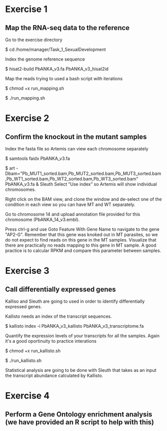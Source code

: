 
# Exercise 1 

## Map the RNA-seq data to the reference


 Go to the exercise directory

$ cd /home/manager/Task_1_SexualDevelopment


Index the genome reference sequence

$ hisat2-build PbANKA_v3.fa PbANKA_v3_hisat2id


Map the reads trying to used a bash script with iterations

$ chmod +x run_mapping.sh 

$ ./run_mapping.sh 


# Exercise 2 

## Confirm the knockout in the mutant samples

Index the fasta file so Artemis can view each chromosome separately

$ samtools faidx PbANKA_v3.fa

$ art -Dbam="Pb_MUT1_sorted.bam,Pb_MUT2_sorted.bam,Pb_MUT3_sorted.bam,Pb_WT1_sorted.bam,Pb_WT2_sorted.bam,Pb_WT3_sorted.bam" PbANKA_v3.fa &
Sleuth
Select ”Use index” so Artemis will show individual chromosomes.

Right click on the BAM view, and clone the window and de-select one of the condition in each view so you can have MT and WT separately.

Go to chromosome 14 and upload annotation file provided for this chromosome (PbANKA_14_v3.embl).

Press ctrl-g and use Goto Feature With Gene Name to navigate to the gene "AP2-G". Remember that this gene was knoked out in MT parasites, so we do not expect to find reads on this gene in the MT samples. Visualize that there are practically no reads mapping to this gene in MT sample. A good practice is to calcular RPKM and compare this parameter between samples.






# Exercise 3


## Call differentially expressed genes

Kalliso and Sleuth are going to used in order to identify differentially expressed genes.

Kallisto needs an index of the transcript sequences.

$ kallisto index -i PbANKA_v3_kallisto PbANKA_v3_transcriptome.fa


Quantify the expression levels of your transcripts for all the samples. Again it's a good oportinuity to practice interations

$ chmod +x run_kallisto.sh 

$ ./run_kallisto.sh

Statistical analysis are going to be done with Sleuth that takes as an input the transcript abundance calculated by Kallisto.



# Exercise 4

## Perform a Gene Ontology enrichment analysis (we have provided an R script to help with this)
